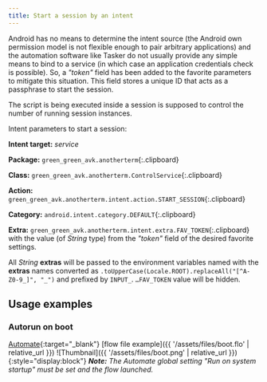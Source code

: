 ```yaml
---
title: Start a session by an intent
---
```

Android has no means to determine the intent source
(the Android own permission model is not flexible enough to pair arbitrary applications)
and the automation software like Tasker
do not usually provide any simple means to bind to a service
(in which case an application credentials check is possible).
So, a *"token"* field has been added to the favorite parameters
to mitigate this situation. This field stores a unique ID
that acts as a passphrase to start the session.

The script is being executed inside a session
is supposed to control the number of running session instances.

Intent parameters to start a session:

**Intent target:** *service*

**Package:**
`green_green_avk.anotherterm`{:.clipboard}

**Class:**
`green_green_avk.anotherterm.ControlService`{:.clipboard}

**Action:**
`green_green_avk.anotherterm.intent.action.START_SESSION`{:.clipboard}

**Category:**
`android.intent.category.DEFAULT`{:.clipboard}

**Extra:**
`green_green_avk.anotherterm.intent.extra.FAV_TOKEN`{:.clipboard}<br/>
with the value (of *String* type) from the *"token"* field of the desired favorite settings.

All *String* **extras** will be passed to the environment variables named
with the **extras** names converted as
`.toUpperCase(Locale.ROOT).replaceAll("[^A-Z0-9_]", "_")`
and prefixed by `INPUT_`. `…FAV_TOKEN` value will be hidden.

## Usage examples

### Autorun on boot

[Automate](https://llamalab.com/automate/){:target="_blank"} [flow file example]({{ '/assets/files/boot.flo' | relative_url }})
![Thumbnail]({{ '/assets/files/boot.png' | relative_url }}){:style="display:block"}
***Note:** The Automate global setting "Run on system startup" must be set and the flow launched.*
